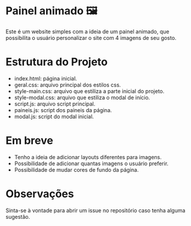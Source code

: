 # Painel animado 🖼️
Este é um website simples com a ideia de um painel animado, que possibilita o usuário personalizar o site com 4 imagens de seu gosto. 

# Estrutura do Projeto
* index.html: página inicial.
* geral.css: arquivo principal dos estilos css. 
* style-main.css: arquivo que estiliza a parte inicial do projeto.
* style-modal.css: arquivo que estiliza o modal de início.
* script.js: arquivo script principal.
* paineis.js: script dos paineis da página.
* modal.js: script do modal inicial.

# Em breve
- Tenho a ideia de adicionar layouts diferentes para imagens.
- Possibilidade de adicionar quantas imagens o usuário preferir.
- Possibilidade de mudar cores de fundo da página.

# Observações
Sinta-se à vontade para abrir um issue no repositório caso tenha alguma sugestão.

